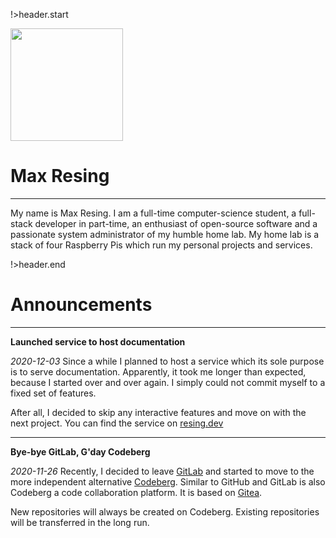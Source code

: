 <!-- title: maxresing.de -->
<!-- subtitle: Home -->

!>header.start

<img class="portrait rounded-circle" src="https://static.maxresing.de/img/portrait00.png" focusable="false" width="180" />

<h1 class="tc">Max Resing</h1>

***

My name is Max Resing. I am a full-time computer-science student, a full-stack
developer in part-time, an enthusiast of open-source software and a passionate
system administrator of my humble home lab. My home lab is a stack of four
Raspberry Pis which run my personal projects and services.

!>header.end

# Announcements

***

**Launched service to host documentation**

*2020-12-03* Since a while I planned to host a service which its sole purpose
is to serve documentation. Apparently, it took me longer than expected, because
I started over and over again. I simply could not commit myself to a fixed set
of features.

After all, I decided to skip any interactive features and move on with the 
next project. You can find the service on [resing.dev](https://resing.dev)

***

**Bye-bye GitLab, G'day Codeberg**

*2020-11-26* Recently, I decided to leave [GitLab](https://gitlab.com) and 
started to move to the more independent alternative [Codeberg](https://codeberg.org).
Similar to GitHub and GitLab is also Codeberg a code collaboration platform.
It is based on [Gitea](https://gitea.io/en-us/).

New repositories will always be created on Codeberg. Existing repositories
will be transferred in the long run.

